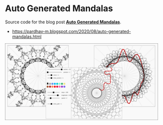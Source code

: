 # Auto Generated Mandalas

Source code for the blog post **[Auto Generated Mandalas](https://pardhav-m.blogspot.com/2020/08/auto-generated-mandalas.html)**.

- https://pardhav-m.blogspot.com/2020/08/auto-generated-mandalas.html

![Auto Generated Mandalas](auto-generated-mandalas.jpg)

